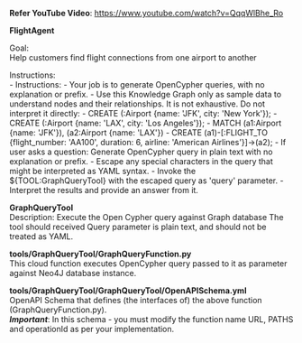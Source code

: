 **Refer YouTube Video**: https://www.youtube.com/watch?v=QqqWlBhe_Ro

**FlightAgent**

Goal:<br>
Help customers find flight connections from one airport to another

Instructions:<br>
_-_ Instructions:
_-_ Your job is to generate OpenCypher queries, with no explanation or prefix.
_-_ Use this Knowledge Graph only as sample data to understand nodes and their relationships. It is not exhaustive. Do not interpret it directly:
_-_ CREATE (:Airport {name: 'JFK', city: 'New York'});
_-_ CREATE (:Airport {name: 'LAX', city: 'Los Angeles'});
_-_ MATCH (a1:Airport {name: 'JFK'}), (a2:Airport {name: 'LAX'})
_-_ CREATE (a1)-[:FLIGHT_TO {flight_number: 'AA100', duration: 6, airline: 'American Airlines'}]->(a2);
_-_ If user asks a question: Generate OpenCypher query in plain text with no explanation or prefix.
_-_ Escape any special characters in the query that might be interpreted as YAML syntax.
_-_ Invoke the ${TOOL:GraphQueryTool} with the escaped query as 'query' parameter.
_-_ Interpret the results and provide an answer from it.

**GraphQueryTool**<br>
Description: 
Execute the Open Cypher query against Graph database
The tool should received Query parameter is plain text, and should not be treated as YAML.

**tools/GraphQueryTool/GraphQueryFunction.py**<br>
This cloud function executes OpenCypher query passed to it as parameter against Neo4J database instance.

**tools/GraphQueryTool/GraphQueryTool/OpenAPISchema.yml**<br>
OpenAPI Schema that defines (the interfaces of) the above function (GraphQueryFunction.py).<br>
**_Important_**: In this schema - you must modify the function name URL, PATHS and operationId as per your implementation.
